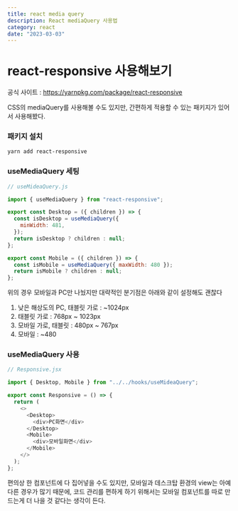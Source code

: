 ```yaml
---
title: react media query
description: React mediaQuery 사용법
category: react
date: "2023-03-03"
---
```


# react-responsive 사용해보기

공식 사이트 : https://yarnpkg.com/package/react-responsive

CSS의 mediaQuery를 사용해볼 수도 있지만, 간편하게 적용할 수 있는 패키지가 있어서 사용해봤다.

### 패키지 설치

```bash
yarn add react-responsive
```

### useMediaQuery 세팅

```javascript
// useMideaQuery.js

import { useMediaQuery } from "react-responsive";

export const Desktop = ({ children }) => {
  const isDesktop = useMediaQuery({
    minWidth: 481,
  });
  return isDesktop ? children : null;
};

export const Mobile = ({ children }) => {
  const isMobile = useMediaQuery({ maxWidth: 480 });
  return isMobile ? children : null;
};
```

위의 경우 모바일과 PC만 나눴지만 대략적인 분기점은 아래와 같이 설정해도 괜찮다

1. 낮은 해상도의 PC, 태블릿 가로 : ~1024px
2. 태블릿 가로 : 768px ~ 1023px
3. 모바일 가로, 태블릿 : 480px ~ 767px
4. 모바일 : ~480

### useMediaQuery 사용

```javascript
// Responsive.jsx

import { Desktop, Mobile } from "../../hooks/useMideaQuery";

export const Responsive = () => {
  return (
    <>
      <Desktop>
        <div>PC화면</div>
      </Desktop>
      <Mobile>
        <div>모바일화면</div>
      </Mobile>
    </>
  );
};
```

편의상 한 컴포넌트에 다 집어넣을 수도 있지만, 모바일과 데스크탑 환경의 view는 아예 다른 경우가 많기 때문에, 코드 관리를 편하게 하기 위해서는 모바일 컴포넌트를 따로 만드는게 더 나을 것 같다는 생각이 든다.
